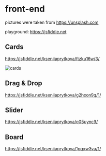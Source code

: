 # front-end

pictures were taken from https://unsplash.com

playground: https://jsfiddle.net

## Cards
https://jsfiddle.net/kseniiaprytkova/ftzku16w/3/

![cards](src/cards.gif)

##  Drag & Drop
https://jsfiddle.net/kseniiaprytkova/g2hxon9q/1/

##  Slider
https://jsfiddle.net/kseniiaprytkova/q05uync9/

##  Board
https://jsfiddle.net/kseniiaprytkova/1pqxw3va/1/

